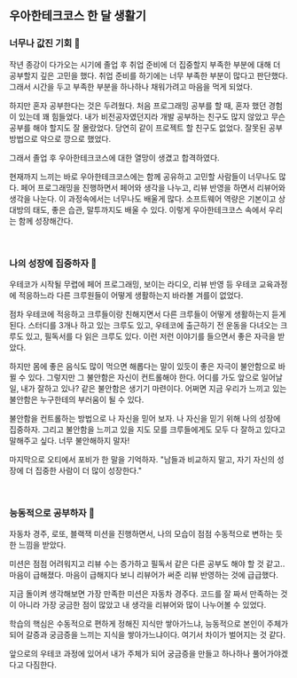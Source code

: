 ## 우아한테크코스 한 달 생활기

### 너무나 값진 기회 💎

작년 종강이 다가오는 시기에 졸업 후 취업 준비에 더 집중할지 부족한 부분에 대해 더 공부할지 깊은 고민을 했다. 취업 준비를 하기에는 너무 부족한 부분이 많다고 판단했다. 그래서 시간을 두고 부족한 부분을
하나하나 채워가려고 마음을 먹게 되었다.

하지만 혼자 공부한다는 것은 두려웠다. 처음 프로그래밍 공부를 할 때, 혼자 했던 경험이 있는데 꽤 힘들었다. 내가 비전공자였던지라 개발 공부하는 친구도 많지 않았고 무슨 공부를 해야 할지도 잘
몰랐었다. 당연히 같이 프로젝트 할 친구도 없었다. 잘못된 공부 방법으로 악으로 깡으로 했었다.

그래서 졸업 후 우아한테크코스에 대한 열망이 생겼고 합격하였다.

현재까지 느끼는 바로 우아한테크코스에는 함께 공유하고 고민할 사람들이 너무나도 많다. 페어 프로그래밍을 진행하면서 페어와 생각을 나누고, 리뷰 반영을 하면서 리뷰어와 생각을 나눈다. 이 과정속에서는 너무나도 배울게
많다. 소프트웨어 역량은 기본이고 상대방의 태도, 좋은 습관, 말투까지도 배울 수 있다. 이렇게 우아한테크코스 속에서 우리는 함께 성장해간다.

<br/>

### 나의 성장에 집중하자 💪

우테코가 시작될 무렵에 페어 프로그래밍, 보이는 라디오, 리뷰 반영 등 우테코 교육과정에 적응하느라 다른 크루원들이 어떻게 생활하는지 바라볼 겨를이 없었다.

점차 우테코에 적응하고 크루들이랑 친해지면서 다른 크루들이 어떻게 생활하는지 듣게 된다. 스터디를 3개나 하고 있는 크루도 있고, 우테코에 출근하기 전 운동을 다녀오는 크루도 있고, 필독서를 다 읽은 크루도
있다. 이런 저런 이야기를 들으면서 좋은 자극을 받았다.

하지만 몸에 좋은 음식도 많이 먹으면 해롭다는 말이 있듯이 좋은 자극이 불안함으로 바뀔 수 있다. 그렇지만 그 불안함은 자신이 컨트롤해야 한다. 어디를 가도 앞으로 일어날 일, 내가 잘하고 있나? 같은 불안함은
생기기 마련이다. 어쩌면 지금 우리가 느끼고 있는 불안함은 누구한테의 부러움이 될 수 있다.

불안함을 컨트롤하는 방법으로 나 자신을 믿어 보자. 나 자신을 믿기 위해 나의 성장에 집중하자. 그리고 불안함을 느끼고 있을 지도 모를 크루들에게도 모두 다 잘하고 있다고 말해주고 싶다. 너무 불안해하지 말자!

마지막으로 오티에서 포비가 한 말을 기억하자. "남들과 비교하지 말고, 자기 자신의 성장에 더 집중한 사람이 더 많이 성장한다."

<br/>

### 능동적으로 공부하자 🤔

자동차 경주, 로또, 블랙잭 미션을 진행하면서, 나의 모습이 점점 수동적으로 변하는 듯한 느낌을 받았다.

미션은 점점 어려워지고 리뷰 수는 증가하고 필독서 같은 다른 공부도 해야 할 것 같고.. 마음이 급해졌다. 마음이 급해지다 보니 리뷰어가 써준 리뷰 반영하는 것에 급급했다.

지금 돌이켜 생각해보면 가장 만족한 미션은 자동차 경주다. 코드를 잘 짜서 만족하는 것이 아니라 가장 궁금한 점이 많았고 내 생각을 리뷰어와 많이 나누어볼 수 있었다.

학습의 핵심은 수동적으로 편하게 정해진 지식만 쌓아가느냐, 능동적으로 본인이 주체가 되어 갈증과 궁금증을 느끼는 지식을 쌓아가느냐이다. 여기서 차이가 벌어지는 것 같다.

앞으로의 우테코 과정에 있어서 내가 주체가 되어 궁금증을 만들고 하나하나 풀어가야겠다고 다짐한다.
